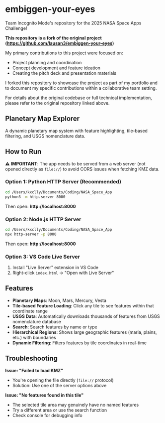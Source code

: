 # embiggen-your-eyes
Team Incognito Mode's repository for the 2025 NASA Space Apps Challenge!

**This repository is a fork of the original project (https://github.com/lausan3/embiggen-your-eyes)**

My primary contributions to this project were focused on:
- Project planning and coordination
- Concept development and feature ideation
- Creating the pitch deck and presentation materials

I forked this repository to showcase the project as part of my portfolio and to document my specific contributions within a collaborative team setting.

For details about the original codebase or full technical implementation, please refer to the original repository linked above.

## Planetary Map Explorer

A dynamic planetary map system with feature highlighting, tile-based filtering, and USGS nomenclature data.

## How to Run

⚠️ **IMPORTANT**: The app needs to be served from a web server (not opened directly as `file://`) to avoid CORS issues when fetching KMZ data.

### Option 1: Python HTTP Server (Recommended)

```bash
cd /Users/kxclly/Documents/Coding/NASA_Space_App
python3 -m http.server 8000
```

Then open: **http://localhost:8000**

### Option 2: Node.js HTTP Server

```bash
cd /Users/kxclly/Documents/Coding/NASA_Space_App
npx http-server -p 8000
```

Then open: **http://localhost:8000**

### Option 3: VS Code Live Server

1. Install "Live Server" extension in VS Code
2. Right-click `index.html` → "Open with Live Server"

## Features

- **Planetary Maps**: Moon, Mars, Mercury, Vesta
- **Tile-based Feature Loading**: Click any tile to see features within that coordinate range
- **USGS Data**: Automatically downloads thousands of features from USGS nomenclature database
- **Search**: Search features by name or type
- **Hierarchical Regions**: Shows large geographic features (maria, plains, etc.) with boundaries
- **Dynamic Filtering**: Filters features by tile coordinates in real-time

## Troubleshooting

**Issue: "Failed to load KMZ"**
- You're opening the file directly (`file://` protocol)
- Solution: Use one of the server options above

**Issue: "No features found in this tile"**
- The selected tile area may genuinely have no named features
- Try a different area or use the search function
- Check console for debugging info
